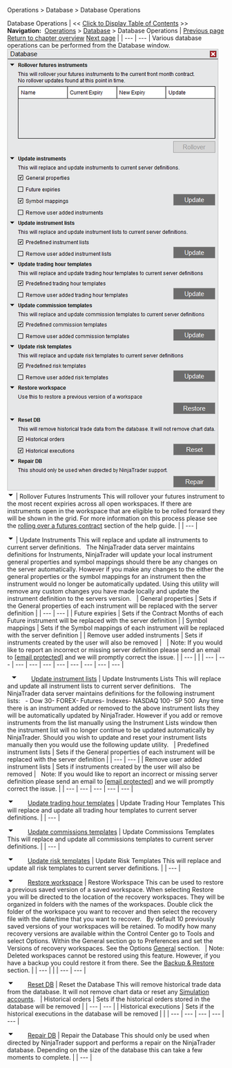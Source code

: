 ﻿
Operations > Database > Database Operations

Database Operations
| << [Click to Display Table of Contents](database_operations.md) >> **Navigation:**     [Operations](operations.md) > [Database](database.md) > Database Operations | [Previous page](database.md) [Return to chapter overview](database.md) [Next page](data_grids.md) |
| --- | --- |
Various database operations can be performed from the Database window. 
 
![Database_Window](database_window.png)
 
![tog_minus](tog_minus.gif)
| Rollover Futures Instruments This will rollover your futures instrument to the most recent expiries across all open workspaces. If there are instruments open in the workspace that are eligible to be rolled forward they will be shown in the grid. For more information on this process please see the [rolling over a futures contract](rolling_over_a_futures_contrac.md) section of the help guide. |
| --- |

![tog_minus](tog_minus.gif)
| Update Instruments This will replace and update all instruments to current server definitions.    The NinjaTrader data server maintains definitions for Instruments, NinjaTrader will update your local instrument general properties and symbol mappings should there be any changes on the server automatically. However if you make any changes to the either the general properties or the symbol mappings for an instrument then the instrument would no longer be automatically updated. Using this utility will remove any custom changes you have made locally and update the instrument definition to the servers version.     | General properties | Sets if the General properties of each instrument will be replaced with the server definition | | --- | --- | | Future expiries | Sets if the Contract Months of each Future instrument will be replaced with the server definition | | Symbol mappings | Sets if the Symbol mappings of each instrument will be replaced with the server definition | | Remove user added instruments | Sets if instruments created by the user will also be removed |        | Note: If you would like to report an incorrect or missing server definition please send an email to [[email protected]](/cdn-cgi/l/email-protection) and we will promptly correct the issue. | | --- | |
| --- | --- | --- | --- | --- | --- | --- | --- | --- | --- |

 
![tog_minus](tog_minus.gif)        [Update instrument lists](javascript:HMToggle('toggle','UpdateInstrumentLists','UpdateInstrumentLists_ICON'))
| Update Instruments Lists This will replace and update all instrument lists to current server definitions.    The NinjaTrader data server maintains definitions for the following instrument lists:   - Dow 30- FOREX- Futures- Indexes- NASDAQ 100- SP 500  Any time there is an instrument added or removed to the above instrument lists they will be automatically updated by NinjaTrader. However if you add or remove instruments from the list manually using the Instrument Lists window then the instrument list will no longer continue to be updated automatically by NinjaTrader. Should you wish to update and reset your instrument lists manually then you would use the following update utility.     | Predefined instrument lists | Sets if the General properties of each instrument will be replaced with the server definition | | --- | --- | | Remove user added instrument lists | Sets if instruments created by the user will also be removed |      Note: If you would like to report an incorrect or missing server definition please send an email to [[email protected]](/cdn-cgi/l/email-protection) and we will promptly correct the issue. |
| --- | --- | --- | --- | --- |

![tog_minus](tog_minus.gif)        [Update trading hour templates](javascript:HMToggle('toggle','Updatetradinghourtemplates','Updatetradinghourtemplates_ICON'))
| Update Trading Hour Templates This will replace and update all trading hour templates to current server definitions. |
| --- |

![tog_minus](tog_minus.gif)        [Update commissions templates](javascript:HMToggle('toggle','Updatecommissionstemplates','Updatecommissionstemplates_ICON'))
| Update Commissions Templates This will replace and update all commissions templates to current server definitions. |
| --- |

![tog_minus](tog_minus.gif)        [Update risk templates](javascript:HMToggle('toggle','Upddatetradinghourtemplates','Upddatetradinghourtemplates_ICON'))
| Update Risk Templates This will replace and update all risk templates to current server definitions. |
| --- |

![tog_minus](tog_minus.gif)        [Restore workspace](javascript:HMToggle('toggle','Restoreworkspace','Restoreworkspace_ICON'))
| Restore Workspace This can be used to restore a previous saved version of a saved workspace. When selecting Restore you will be directed to the location of the recovery workspaces. They will be organized in folders with the names of the workspaces. Double click the folder of the workspace you want to recover and then select the recovery file with the date/time that you want to recover.   By default 10 previously saved versions of your workspaces will be retained. To modify how many recovery versions are available within the Control Center go to Tools and select Options. Within the General section go to Preferences and set the Versions of recovery workspaces. See the Options [General](general_section.md) section.     | Note: Deleted workspaces cannot be restored using this feature. However, if you have a backup you could restore it from there. See the [Backup & Restore](backup__restore.md) section. | | --- | |
| --- | --- |

![tog_minus](tog_minus.gif)        [Reset DB](javascript:HMToggle('toggle','ResetDb','ResetDb_ICON'))
| Reset the Database This will remove historical trade data from the database. It will not remove chart data or reset any [Simulation accounts](simulation.md).     | Historical orders | Sets if the historical orders stored in the database will be removed | | --- | --- | | Historical executions | Sets if the historical executions in the database will be removed | |
| --- | --- | --- | --- | --- |

![tog_minus](tog_minus.gif)        [Repair DB](javascript:HMToggle('toggle','RepairDb','RepairDb_ICON'))
| Repair the Database This should only be used when directed by NinjaTrader support and performs a repair on the NinjaTrader database. Depending on the size of the database this can take a few moments to complete. |
| --- |
